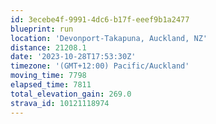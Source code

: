 ```yaml
---
id: 3ecebe4f-9991-4dc6-b17f-eeef9b1a2477
blueprint: run
location: 'Devonport-Takapuna, Auckland, NZ'
distance: 21208.1
date: '2023-10-28T17:53:30Z'
timezone: '(GMT+12:00) Pacific/Auckland'
moving_time: 7798
elapsed_time: 7811
total_elevation_gain: 269.0
strava_id: 10121118974
---
```


